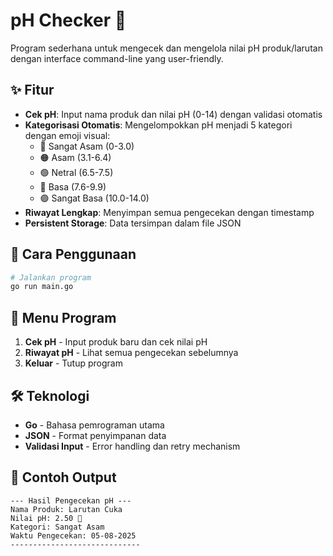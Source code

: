 # pH Checker 🧪

Program sederhana untuk mengecek dan mengelola nilai pH produk/larutan dengan interface command-line yang user-friendly.

## ✨ Fitur

- **Cek pH**: Input nama produk dan nilai pH (0-14) dengan validasi otomatis
- **Kategorisasi Otomatis**: Mengelompokkan pH menjadi 5 kategori dengan emoji visual:
  - 🔴 Sangat Asam (0-3.0)
  - 🟠 Asam (3.1-6.4)
  - 🟢 Netral (6.5-7.5)
  - 🔵 Basa (7.6-9.9)
  - 🟣 Sangat Basa (10.0-14.0)
- **Riwayat Lengkap**: Menyimpan semua pengecekan dengan timestamp
- **Persistent Storage**: Data tersimpan dalam file JSON

## 🚀 Cara Penggunaan

```bash
# Jalankan program
go run main.go
```

## 📝 Menu Program

1. **Cek pH** - Input produk baru dan cek nilai pH
2. **Riwayat pH** - Lihat semua pengecekan sebelumnya
3. **Keluar** - Tutup program

## 🛠️ Teknologi

- **Go** - Bahasa pemrograman utama
- **JSON** - Format penyimpanan data
- **Validasi Input** - Error handling dan retry mechanism

## 📄 Contoh Output

```text
--- Hasil Pengecekan pH ---
Nama Produk: Larutan Cuka
Nilai pH: 2.50 🔴
Kategori: Sangat Asam
Waktu Pengecekan: 05-08-2025
-----------------------------
```


